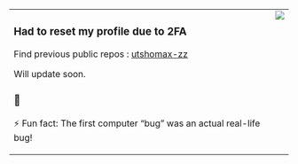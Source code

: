 
<table>
  <tr>
    <td valign="top">
      
### **Had to reset my profile due to 2FA**

Find previous public repos : [utshomax-zz](https://github.com/utshomax-zz)

Will update soon.

### 👋
⚡ Fun fact: The first computer “bug” was an actual real-life bug!
    </td>
    <td valign="top"><img src="https://my-stats-iota.vercel.app/api/top-langs?username=utshomax&exclude_repo=DPS-RP,eduback&layout=donut"/></td>
  </tr>
</table>

